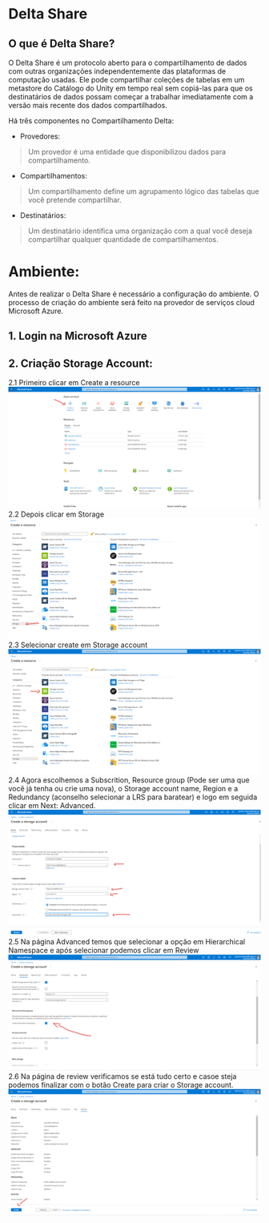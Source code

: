 # Delta Share

## O que é Delta Share?

O Delta Share é um protocolo aberto para o compartilhamento de dados com outras organizações independentemente das plataformas de computação usadas. Ele pode compartilhar coleções de tabelas em um metastore do Catálogo do Unity em tempo real sem copiá-las para que os destinatários de dados possam começar a trabalhar imediatamente com a versão mais recente dos dados compartilhados.

Há três componentes no Compartilhamento Delta:
 

*   Provedores:
> Um provedor é uma entidade que disponibilizou dados para compartilhamento.
*   Compartilhamentos:
> Um compartilhamento define um agrupamento lógico das tabelas que você pretende compartilhar.
*   Destinatários:
> Um destinatário identifica uma organização com a qual você deseja compartilhar qualquer quantidade de compartilhamentos.

# Ambiente:

Antes de realizar o Delta Share é necessário a configuração do ambiente. O processo de criação do ambiente será feito na provedor de serviços cloud Microsoft Azure.
 

## 1. Login na Microsoft Azure
## 2. Criação Storage Account:

2.1 Primeiro clicar em Create a resource
<img src="images/1.png"/>
2.2 Depois clicar em Storage
<img src="images/2.png"/>
2.3 Selecionar create em Storage account
<img src="images/3.png"/>
2.4 Agora escolhemos a Subscrition, Resource group (Pode ser uma que você já tenha ou crie uma nova), o Storage account name, Region e a Redundancy (aconselho selecionar a LRS para baratear) e logo em seguida clicar em Next: Advanced.
<img src="images/4.png"/>
2.5 Na página Advanced temos que selecionar a opção em Hierarchical Namespace e após selecionar podemos clicar em Review
<img src="images/5.png"/>
2.6 Na página de review verificamos se está tudo certo e casoe steja podemos finalizar com o botão Create para criar o Storage account.
<img src="images/6.png"/>